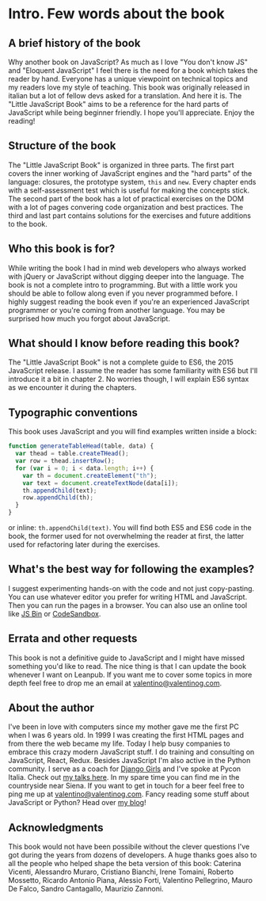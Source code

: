 # Intro. Few words about the book

## A brief history of the book

Why another book on JavaScript? As much as I love "You don't know JS" and "Eloquent JavaScript" I feel there is the need for a book which takes the reader by hand. Everyone has a unique viewpoint on technical topics and my readers love my style of teaching. This book was originally released in italian but a lot of fellow devs asked for a translation. And here it is. The "Little JavaScript Book" aims to be a reference for the hard parts of JavaScript while being beginner friendly. I hope you'll appreciate. Enjoy the reading!

## Structure of the book

The "Little JavaScript Book" is organized in three parts. The first part covers the inner working of JavaScript engines and the "hard parts" of the language: closures, the prototype system, `this` and `new`. Every chapter ends with a self-assessment test which is useful for making the concepts stick. The second part of the book has a lot of practical exercises on the DOM with a lot of pages convering code organization and best practices. The third and last part contains solutions for the exercises and future additions to the book.

## Who this book is for?

While writing the book I had in mind web developers who always worked with jQuery or JavaScript without digging deeper into the language. The book is not a complete intro to programming. But with a little work you should be able to follow along even if you never programmed before. I highly suggest reading the book even if you're an experienced JavaScript programmer or you're coming from another language. You may be surprised how much you forgot about JavaScript.

## What should I know before reading this book?

The "Little JavaScript Book" is not a complete guide to ES6, the 2015 JavaScript release. I assume the reader has some familiarity with ES6 but I'll introduce it a bit in chapter 2. No worries though, I will explain ES6 syntax as we encounter it during the chapters.

## Typographic conventions

This book uses JavaScript and you will find examples written inside a block:

```js
function generateTableHead(table, data) {
  var thead = table.createTHead();
  var row = thead.insertRow();
  for (var i = 0; i < data.length; i++) {
    var th = document.createElement("th");
    var text = document.createTextNode(data[i]);
    th.appendChild(text);
    row.appendChild(th);
  }
}
```
or inline: `th.appendChild(text)`. You will find both ES5 and ES6 code in the book, the former used for not overwhelming the reader at first, the latter used for refactoring later during the exercises.

## What's the best way for following the examples?

I suggest experimenting hands-on with the code and not just copy-pasting. You can use whatever editor you prefer for writing HTML and JavaScript. Then you can run the pages in a browser. You can also use an online tool like [JS Bin](https://jsbin.com) or [CodeSandbox](https://codesandbox.io/).

## Errata and other requests

This book is not a definitive guide to JavaScript and I might have missed something you'd like to read. The nice thing is that I can update the book whenever I want on Leanpub. If you want me to cover some topics in more depth feel free to drop me an email at valentino@valentinog.com.

## About the author

I've been in love with computers since my mother gave me the first PC when I was 6 years old. In 1999 I was creating the first HTML pages and from there the web became my life. Today I help busy companies to embrace this crazy modern JavaScript stuff. I do training and consulting on JavaScript, React, Redux. Besides JavaScript I'm also active in the Python community. I serve as a coach for [Django Girls](https://djangogirls.org/) and I've spoke at Pycon Italia. Check out [my talks here](https://www.valentinog.com/talks). In my spare time you can find me in the countryside near Siena. If you want to get in touch for a beer feel free to ping me up at valentino@valentinog.com. Fancy reading some stuff about JavaScript or Python? Head over [my blog](https://www.valentinog.com/blog/)!

## Acknowledgments

This book would not have been possibile without the clever questions I've got during the years from dozens of developers. A huge thanks goes also to all the people who helped shape the beta version of this book: Caterina Vicenti, Alessandro Muraro, Cristiano Bianchi, Irene Tomaini, Roberto Mossetto, Ricardo Antonio Piana, Alessio Forti, Valentino Pellegrino, Mauro De Falco, Sandro Cantagallo, Maurizio Zannoni.
